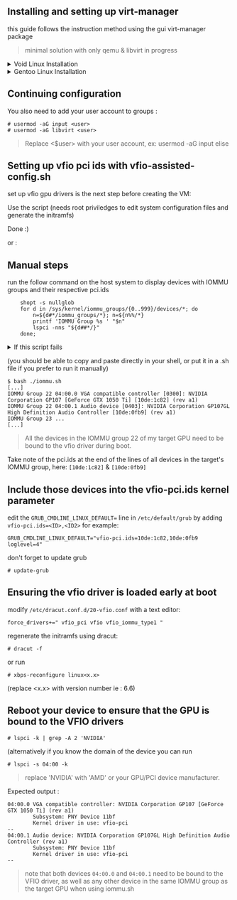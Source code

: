 ## Installing and setting up virt-manager
this guide follows the instruction method using the gui virt-manager package
> minimal solution with only qemu & libvirt in progress
<details>

<summary>Void Linux Installation</summary>

#### Install the required packages
```
# xbps-install -S virtmanager libvirt qemu edk2-ovmf
```
create symlinks for libvirt deamons in the services directory
```
# ln -s /etc/sv/virtlockd /var/service
# ln -s /etc/sv/virtlogd /var/service
# ln -s /etc/sv/libvirtd /var/service
```
either reboot the system or run `# sv up <deamon>` for every deamon (ie. `sv up virtlockd` , etc.)

</details>

<details>

<summary>Gentoo Linux Installation</summary>

#### Setting up your package.use file
Create a new file in `/etc/portage/package.use/XX-qemu`, eg:
```
vim /etc/portage/package.use/15-qemu
```
```
# qemu
app-emulation/qemu -oss fuse nfs usbredir spice usb

# libvirt
app-emulation/libvirt fuse lvm nbd

# optional : if you wish to use a GUI manager
# virtmanager
app-emulation/virt-manager gui
```
You may need to setup other use flags depending on your system configuration and needs
I advise you to read the use flags description for each package if you hav'nt already:

https://packages.gentoo.org/packages/app-emulation/qemu
https://packages.gentoo.org/packages/app-emulation/libvirt
https://packages.gentoo.org/packages/app-emulation/virt-manager

#### Finally install the packages :
app-emulation/virt-manager is optional and for GUI
```
# emerge -a app-emulation/qemu app-emulation/libvirt sys-firmware/edk2 app-emulation/virt-manager 
```
     
</details>


## Continuing configuration
You also need to add your user account to groups :
```
# usermod -aG input <user>
# usermod -aG libvirt <user> 
```
> Replace <$user> with your user account, ex: usermod -aG input elise


## Setting up vfio pci ids with vfio-assisted-config.sh

set up vfio gpu drivers is the next step before creating the VM:

Use the script (needs root priviledges to edit system configuration files and generate the initramfs)

Done :)

or :
## Manual steps
run the follow command on the host system to display devices with IOMMU groups and their respective pci.ids
```
	shopt -s nullglob
	for d in /sys/kernel/iommu_groups/{0..999}/devices/*; do
		n=${d#*/iommu_groups/*}; n=${n%%/*}
		printf 'IOMMU Group %s ' "$n"
		lspci -nns "${d##*/}"
	done;
```
<details>
<summary>If this script fails</summary>
	
then it is likely that you havn't configured the IOMMU correctly in your BIOS/UEFI.

You could check this by running `ls /sys/kernel/iommu_groups/` or `dmesg | grep iommu`.

You can look for IOMMU settings, near the CPU settings, or in "advanced" settings. 
</details>

(you should be able to copy and paste directly in your shell, or put it in a .sh file if you prefer to run it manually)

```
$ bash ./iommu.sh
[...]
IOMMU Group 22 04:00.0 VGA compatible controller [0300]: NVIDIA Corporation GP107 [GeForce GTX 1050 Ti] [10de:1c82] (rev a1)
IOMMU Group 22 04:00.1 Audio device [0403]: NVIDIA Corporation GP107GL High Definition Audio Controller [10de:0fb9] (rev a1)
IOMMU Group 23 ...
[...]
```
> All the devices in the IOMMU group 22 of my target GPU need to be bound to the vfio driver during boot.
>
Take note of the pci.ids at the end of the lines of all devices in the target's IOMMU group, here:
`[10de:1c82]` & `[10de:0fb9]`
## Include those devices into the vfio-pci.ids kernel parameter
edit the `GRUB_CMDLINE_LINUX_DEFAULT=` line in `/etc/default/grub` by adding `vfio-pci.ids=<ID>,<ID2>` for example:
```
GRUB_CMDLINE_LINUX_DEFAULT="vfio-pci.ids=10de:1c82,10de:0fb9 loglevel=4"
```
don't forget to update grub
```
# update-grub
```

## Ensuring the vfio driver is loaded early at boot
modify `/etc/dracut.conf.d/20-vfio.conf` with a text editor:
```
force_drivers+=" vfio_pci vfio vfio_iommu_type1 "
```
regenerate the initramfs using dracut:
```
# dracut -f
```
or run 
```
# xbps-reconfigure linux<x.x>
```
(replace <x.x> with version number ie : 6.6)

## Reboot your device to ensure that the GPU is bound to the VFIO drivers
```
# lspci -k | grep -A 2 'NVIDIA'
```
(alternatively if you know the domain of the device you can run
```
# lspci -s 04:00 -k
```
> replace 'NVIDIA' with 'AMD' or your GPU/PCI device manufacturer.
> 
Expected output :
```
04:00.0 VGA compatible controller: NVIDIA Corporation GP107 [GeForce GTX 1050 Ti] (rev a1)
        Subsystem: PNY Device 11bf
        Kernel driver in use: vfio-pci
--
04:00.1 Audio device: NVIDIA Corporation GP107GL High Definition Audio Controller (rev a1)
        Subsystem: PNY Device 11bf
        Kernel driver in use: vfio-pci
--
```
> note that both devices `04:00.0` and `04:00.1` need to be bound to the VFIO driver, as well as any other device in the same IOMMU group as the target GPU when using iommu.sh

